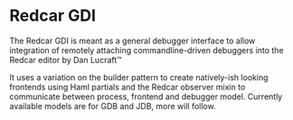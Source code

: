 # Redcar GDI

The Redcar GDI is meant as a general debugger interface to allow integration 
of remotely attaching commandline-driven debuggers into the Redcar editor by
Dan Lucraft™

It uses a variation on the builder pattern to create natively-ish looking frontends
using Haml partials and the Redcar observer mixin to communicate between process, 
frontend and debugger model. Currently available models are for GDB and JDB, more will
follow.
